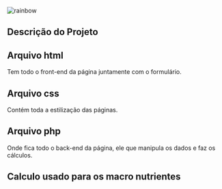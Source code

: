 ![rainbow](https://raw.githubusercontent.com/andreasbm/readme/master/assets/lines/rainbow.png)
## Descrição do Projeto
## Arquivo html
Tem todo o front-end da página juntamente com o formulário.

## Arquivo css
Contém toda a estilização das páginas.

## Arquivo php
Onde fica todo o back-end da página, ele que manipula os dados e faz os cálculos.

## Calculo usado para os macro nutrientes

